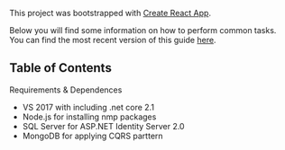 This project was bootstrapped with [Create React App](https://github.com/facebookincubator/create-react-app).

Below you will find some information on how to perform common tasks.<br>
You can find the most recent version of this guide [here](https://github.com/facebookincubator/create-react-app/blob/master/packages/react-scripts/template/README.md).

## Table of Contents
Requirements & Dependences
- VS 2017 with including .net core 2.1
- Node.js for installing nmp packages
- SQL Server for ASP.NET Identity Server 2.0
- MongoDB for applying CQRS parttern
